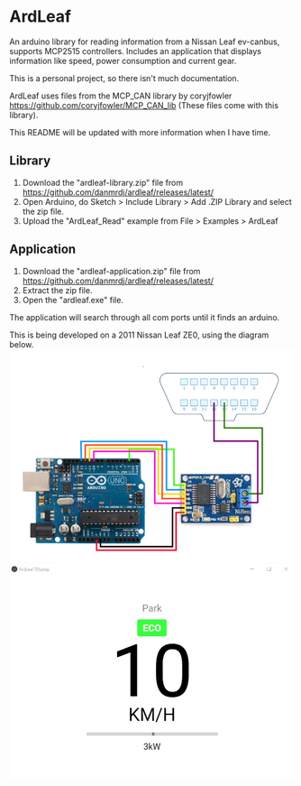 # ArdLeaf
An arduino library for reading information from a Nissan Leaf ev-canbus, supports MCP2515 controllers.
Includes an application that displays information like speed, power consumption and current gear.

This is a personal project, so there isn't much documentation.

ArdLeaf uses files from the MCP_CAN library by coryjfowler https://github.com/coryjfowler/MCP_CAN_lib 
(These files come with this library).

This README will be updated with more information when I have time.

## Library
1. Download the "ardleaf-library.zip" file from https://github.com/danmrdj/ardleaf/releases/latest/
2. Open Arduino, do Sketch > Include Library > Add .ZIP Library and select the zip file.
3. Upload the "ArdLeaf_Read" example from File > Examples > ArdLeaf

## Application
1. Download the "ardleaf-application.zip" file from https://github.com/danmrdj/ardleaf/releases/latest/
2. Extract the zip file.
3. Open the "ardleaf.exe" file.

The application will search through all com ports until it finds an arduino.

This is being developed on a 2011 Nissan Leaf ZE0, using the diagram below.
![Wiring](Images/wiring.jpg)
![Image of application](Images/application.jpg)